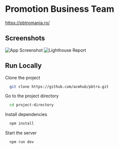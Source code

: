 # Promotion Business Team

https://pbtromania.ro/

## Screenshots

![App Screenshot](https://i.imgur.com/QyA85pp.png)
![Lighthouse Report](https://i.imgur.com/GWaZnhJ.png)

## Run Locally

Clone the project

```bash
  git clone https://github.com/acmhub/pbtro.git
```

Go to the project directory

```bash
  cd project-directory
```

Install dependencies

```bash
  npm install
```

Start the server

```bash
  npm run dev
```
